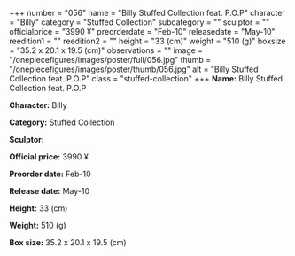 +++
number = "056"
name = "Billy Stuffed Collection feat. P.O.P"
character = "Billy"
category = "Stuffed Collection"
subcategory = ""
sculptor = ""
officialprice = "3990 ¥"
preorderdate = "Feb-10"
releasedate = "May-10"
reedition1 = ""
reedition2 = ""
height = "33 (cm)"
weight = "510 (g)"
boxsize = "35.2 x 20.1 x 19.5 (cm)"
observations = ""
image = "/onepiecefigures/images/poster/full/056.jpg"
thumb = "/onepiecefigures/images/poster/thumb/056.jpg"
alt = "Billy Stuffed Collection feat. P.O.P"
class = "stuffed-collection"
+++
**Name:** Billy Stuffed Collection feat. P.O.P

**Character:** Billy

**Category:** Stuffed Collection 

**Sculptor:** 

**Official price:** 3990 ¥

**Preorder date:** Feb-10

**Release date:** May-10

**Height:** 33 (cm)

**Weight:** 510 (g)

**Box size:** 35.2 x 20.1 x 19.5 (cm)
